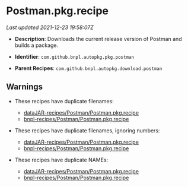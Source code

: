 # Postman.pkg.recipe

_Last updated 2021-12-23 19:58:07Z_

- **Description**: Downloads the current release version of Postman and builds a package.

- **Identifier**: `com.github.bnpl.autopkg.pkg.postman`

- **Parent Recipes**: `com.github.bnpl.autopkg.download.postman`

## Warnings

- These recipes have duplicate filenames:
    - [dataJAR-recipes/Postman/Postman.pkg.recipe](/autopkg-dupe-tracker/dataJAR-recipes/Postman/Postman.pkg.recipe)
    - [bnpl-recipes/Postman/Postman.pkg.recipe](/autopkg-dupe-tracker/bnpl-recipes/Postman/Postman.pkg.recipe)

- These recipes have duplicate filenames, ignoring numbers:
    - [dataJAR-recipes/Postman/Postman.pkg.recipe](/autopkg-dupe-tracker/dataJAR-recipes/Postman/Postman.pkg.recipe)
    - [bnpl-recipes/Postman/Postman.pkg.recipe](/autopkg-dupe-tracker/bnpl-recipes/Postman/Postman.pkg.recipe)

- These recipes have duplicate NAMEs:
    - [dataJAR-recipes/Postman/Postman.pkg.recipe](/autopkg-dupe-tracker/dataJAR-recipes/Postman/Postman.pkg.recipe)
    - [bnpl-recipes/Postman/Postman.pkg.recipe](/autopkg-dupe-tracker/bnpl-recipes/Postman/Postman.pkg.recipe)